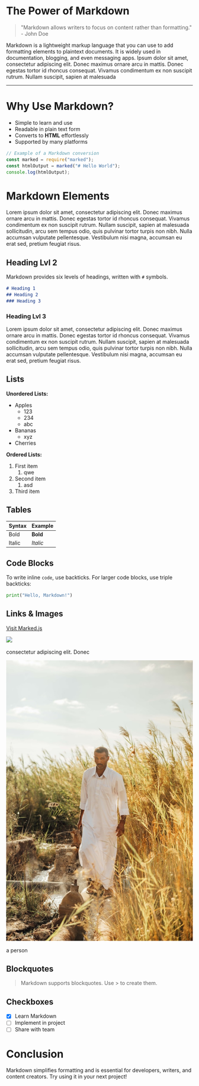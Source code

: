 # The Power of Markdown

> "Markdown allows writers to focus on content rather than formatting." - John Doe
> 

Markdown is a lightweight markup language that you can use to add formatting elements to plaintext documents. It is widely used in documentation, blogging, and even messaging apps. Ipsum dolor sit amet, consectetur adipiscing elit. Donec maximus ornare arcu in mattis. Donec egestas tortor id rhoncus consequat. Vivamus condimentum ex non suscipit rutrum. Nullam suscipit, sapien at malesuada

---

# Why Use Markdown?

- Simple to learn and use
- Readable in plain text form
- Converts to **HTML** effortlessly
- Supported by many platforms

```jsx
// Example of a Markdown conversion
const marked = require("marked");
const htmlOutput = marked("# Hello World");
console.log(htmlOutput);
```

# Markdown Elements

Lorem ipsum dolor sit amet, consectetur adipiscing elit. Donec maximus ornare arcu in mattis. Donec egestas tortor id rhoncus consequat. Vivamus condimentum ex non suscipit rutrum. Nullam suscipit, sapien at malesuada sollicitudin, arcu sem tempus odio, quis pulvinar tortor turpis non nibh. Nulla accumsan vulputate pellentesque. Vestibulum nisi magna, accumsan eu erat sed, pretium feugiat risus.

## Heading Lvl 2

Markdown provides six levels of headings, written with `#` symbols.

```markdown
# Heading 1
## Heading 2
### Heading 3
```

### Heading Lvl 3

Lorem ipsum dolor sit amet, consectetur adipiscing elit. Donec maximus ornare arcu in mattis. Donec egestas tortor id rhoncus consequat. Vivamus condimentum ex non suscipit rutrum. Nullam suscipit, sapien at malesuada sollicitudin, arcu sem tempus odio, quis pulvinar tortor turpis non nibh. Nulla accumsan vulputate pellentesque. Vestibulum nisi magna, accumsan eu erat sed, pretium feugiat risus.

## Lists

**Unordered Lists:**

- Apples
    - 123
    - 234
    - abc
- Bananas
    - xyz
- Cherries

**Ordered Lists:**

1. First item
    1. qwe
2. Second item
    1. asd
3. Third item

## Tables

| Syntax | Example |
| --- | --- |
| Bold | **Bold** |
| Italic | *Italic* |

## Code Blocks

To write inline `code`, use backticks. For larger code blocks, use triple backticks:

```python
print("Hello, Markdown!")
```

## Links & Images

[Visit Marked.js](https://marked.js.org/)

![](https://upload.wikimedia.org/wikipedia/commons/4/48/Markdown-mark.svg)

consectetur adipiscing elit. Donec

![a person in white wearing](The%20Power%20of%20Markdown%201971896d948d80958aabf6e271a451f5/person-612x384.jpg)

a person

## Blockquotes

> Markdown supports blockquotes. Use > to create them.
> 

## Checkboxes

- [x]  Learn Markdown
- [ ]  Implement in project
- [ ]  Share with team

# Conclusion

Markdown simplifies formatting and is essential for developers, writers, and content creators. Try using it in your next project!